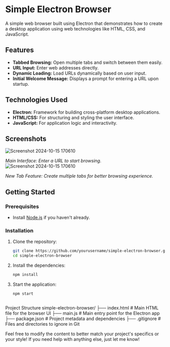 # Simple Electron Browser

A simple web browser built using Electron that demonstrates how to create a desktop application using web technologies like HTML, CSS, and JavaScript.

## Features

- **Tabbed Browsing:** Open multiple tabs and switch between them easily.
- **URL Input:** Enter web addresses directly.
- **Dynamic Loading:** Load URLs dynamically based on user input.
- **Initial Welcome Message:** Displays a prompt for entering a URL upon startup.

## Technologies Used

- **Electron:** Framework for building cross-platform desktop applications.
- **HTML/CSS:** For structuring and styling the user interface.
- **JavaScript:** For application logic and interactivity.

## Screenshots
![Screenshot 2024-10-15 170610](https://github.com/user-attachments/assets/9c5249a5-b852-4e8f-8686-7222374ae868)

 *Main Interface: Enter a URL to start browsing.*
 ![Screenshot 2024-10-15 170610](https://github.com/user-attachments/assets/75bd6eb9-de5a-484a-8dd0-67c73b66e8ab)

 *New Tab Feature: Create multiple tabs for better browsing experience.*

## Getting Started
 
### Prerequisites

- Install [Node.js](https://nodejs.org/) if you haven't already.

### Installation

1. Clone the repository:
   ```bash
   git clone https://github.com/yourusername/simple-electron-browser.git
   cd simple-electron-browser
   
2. Install the dependencies:
   ```bash
   npm install

3. Start the application:
   ```bash
   npm start



Project Structure
simple-electron-browser/
├── index.html          # Main HTML file for the browser UI
├── main.js             # Main entry point for the Electron app
├── package.json        # Project metadata and dependencies
├── .gitignore          # Files and directories to ignore in Git

Feel free to modify the content to better match your project's specifics or your style! If you need help with anything else, just let me know!



